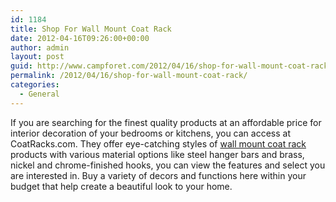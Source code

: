 ```yaml
---
id: 1184
title: Shop For Wall Mount Coat Rack
date: 2012-04-16T09:26:00+00:00
author: admin
layout: post
guid: http://www.campforet.com/2012/04/16/shop-for-wall-mount-coat-rack/
permalink: /2012/04/16/shop-for-wall-mount-coat-rack/
categories:
  - General
---
```

If you are searching for the finest quality products at an affordable price for interior decoration of your bedrooms or kitchens, you can access at CoatRacks.com. They offer eye-catching styles of [wall mount coat rack](http://www.coatracks.com/wall-coat-racks/2460+1392.cfm) products with various material options like steel hanger bars and brass, nickel and chrome-finished hooks, you can view the features and select you are interested in. Buy a variety of decors and functions here within your budget that help create a beautiful look to your home.